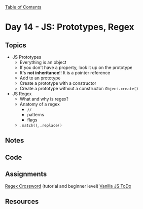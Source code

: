 [Table of Contents](/README.md)

# Day 14 - JS: Prototypes, Regex

## Topics
* JS Prototypes
  * Everything is an object
  * If you don't have a property, look it up on the prototype
  * It's **not inheritance**!! It is a pointer reference
  * Add to an prototype
  * Create a prototype with a constructor
  * Create a prototype without a constructor: `Object.create()`
* JS Regex
  * What and why is regex?
  * Anatomy of a regex
    * `//`
    * patterns
    * flags
  * `.match()`, `.replace()`

## Notes
<!-- More detailed notes from class, including whiteboard photos etc -->

## Code
<!-- Make sure to update the XX in the folder name if you uncomment this block-->
<!-- [Code we wrote in class today](https://github.com/TIY-Austin-Front-End-Engineering/Curriculum/tree/feb2016/notes/day-14/code) -->

## Assignments
[Regex Crossword](https://regexcrossword.com/) (tutorial and beginner level)
[Vanilla JS ToDo](https://github.com/TIY-Austin-Front-End-Engineering/vanilla-todo)

## Resources
